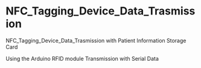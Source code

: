 # NFC_Tagging_Device_Data_Trasmission
NFC_Tagging_Device_Data_Trasmission with Patient Information Storage Card

Using the Arduino RFID module
Transmission with Serial Data

